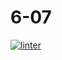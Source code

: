 # 6-07
[![linter](https://github.com/Daniel-Pawelko/6-07/workflows/linter/badge.svg)](https://github.com/marketplace/actions/super-linter)
